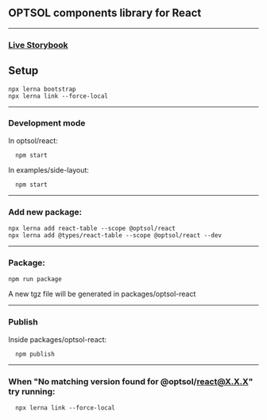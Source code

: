 ## OPTSOL components library for React

----------  

### [Live Storybook](https://optsoldev.github.io/components-frontend-react/)

        
## **Setup**
    npx lerna bootstrap
    npx lerna link --force-local 

----------  

### **Development mode**
  In optsol/react:  
  
      npm start

  In examples/side-layout:
  
      npm start

----------  

### **Add new package:**
    npx lerna add react-table --scope @optsol/react
    npx lerna add @types/react-table --scope @optsol/react --dev

----------  

### **Package:**
    npm run package
  A new tgz file will be generated in packages/optsol-react

----------  

### **Publish**
  Inside packages/optsol-react:
      
      npm publish

----------  

### **When "No matching version found for @optsol/react@X.X.X" try running:**
      npx lerna link --force-local
